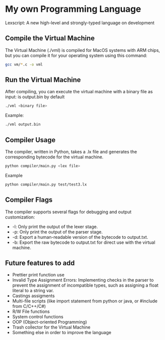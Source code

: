# My own Programming Language
Lexscript: A new high-level and strongly-typed language on development

## Compile the Virtual Machine
The Virtual Machine (./vml) is compiled for MacOS systems with ARM chips, but you can compile it for your operating system using this command:
```bash
gcc vm/*.c -o vml
```

## Run the Virtual Machine
After compiling, you can execute the virtual machine with a binary file as input:
<binary file> is output.bin by default
```bash
./vml <binary file>
```
Example:
```bash
./vml output.bin
```

## Compiler Usage
The compiler, written in Python, takes a .lx file and generates the corresponding bytecode for the virtual machine.
```bash
python compiler/main.py <lex file>
```
Example
```bash
python compiler/main.py test/test3.lx
```

## Compiler Flags
The compiler supports several flags for debugging and output customization:

* -l: Only print the output of the lexer stage.
* -p: Only print the output of the parser stage.
* -d: Export a human-readable version of the bytecode to output.txt.
* -b: Export the raw bytecode to output.txt for direct use with the virtual machine.

## Future features to add
- Prettier print function use
- Invalid Type Assignment Errors: Implementing checks in the parser to prevent the assignment of incompatible types, such as assigning a float literal to a string var.
- Castings assigments
- Multi-file scripts (like import statement from python or java, or #include from C/C++/C#)
- R/W File functions
- System control functions
- OOP (Object-oriented Programming)
- Trash collector for the Virtual Machine
- Something else in order to improve the language
